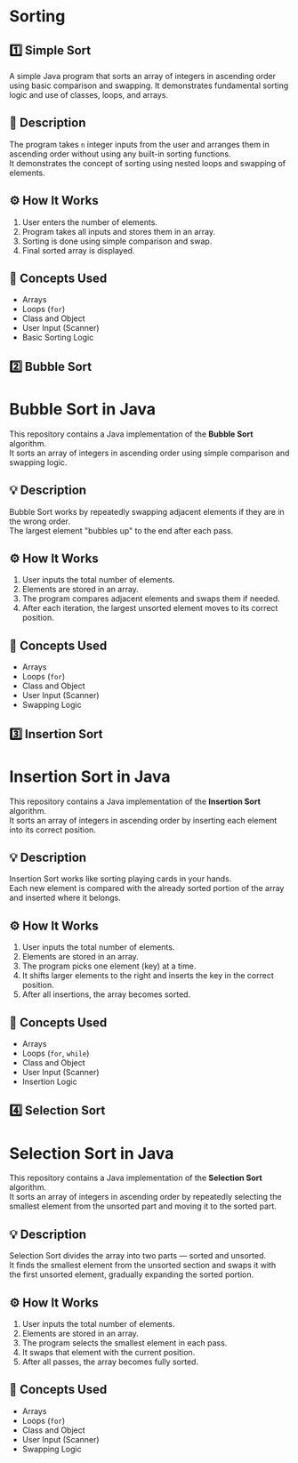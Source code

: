 # Sorting
## 1️⃣ Simple Sort
A simple Java program that sorts an array of integers in ascending order using basic comparison and swapping. It demonstrates fundamental sorting logic and use of classes, loops, and arrays.
## 📄 Description
The program takes `n` integer inputs from the user and arranges them in ascending order without using any built-in sorting functions.  
It demonstrates the concept of sorting using nested loops and swapping of elements.

## ⚙️ How It Works
1. User enters the number of elements.
2. Program takes all inputs and stores them in an array.
3. Sorting is done using simple comparison and swap.
4. Final sorted array is displayed.

## 🧠 Concepts Used
- Arrays  
- Loops (`for`)  
- Class and Object  
- User Input (Scanner)  
- Basic Sorting Logic

## 2️⃣ Bubble Sort
# Bubble Sort in Java

This repository contains a Java implementation of the **Bubble Sort** algorithm.  
It sorts an array of integers in ascending order using simple comparison and swapping logic.

## 💡 Description
Bubble Sort works by repeatedly swapping adjacent elements if they are in the wrong order.  
The largest element "bubbles up" to the end after each pass.

## ⚙️ How It Works
1. User inputs the total number of elements.
2. Elements are stored in an array.
3. The program compares adjacent elements and swaps them if needed.
4. After each iteration, the largest unsorted element moves to its correct position.

## 🧠 Concepts Used
- Arrays  
- Loops (`for`)  
- Class and Object  
- User Input (Scanner)  
- Swapping Logic  

## 3️⃣ Insertion Sort
# Insertion Sort in Java

This repository contains a Java implementation of the **Insertion Sort** algorithm.  
It sorts an array of integers in ascending order by inserting each element into its correct position.

## 💡 Description
Insertion Sort works like sorting playing cards in your hands.  
Each new element is compared with the already sorted portion of the array and inserted where it belongs.

## ⚙️ How It Works
1. User inputs the total number of elements.  
2. Elements are stored in an array.  
3. The program picks one element (key) at a time.  
4. It shifts larger elements to the right and inserts the key in the correct position.  
5. After all insertions, the array becomes sorted.

## 🧠 Concepts Used
- Arrays  
- Loops (`for`, `while`)  
- Class and Object  
- User Input (Scanner)  
- Insertion Logic

## 4️⃣ Selection Sort
# Selection Sort in Java

This repository contains a Java implementation of the **Selection Sort** algorithm.  
It sorts an array of integers in ascending order by repeatedly selecting the smallest element from the unsorted part and moving it to the sorted part.

## 💡 Description
Selection Sort divides the array into two parts — sorted and unsorted.  
It finds the smallest element from the unsorted section and swaps it with the first unsorted element, gradually expanding the sorted portion.

## ⚙️ How It Works
1. User inputs the total number of elements.  
2. Elements are stored in an array.  
3. The program selects the smallest element in each pass.  
4. It swaps that element with the current position.  
5. After all passes, the array becomes fully sorted.

## 🧠 Concepts Used
- Arrays  
- Loops (`for`)  
- Class and Object  
- User Input (Scanner)  
- Swapping Logic
